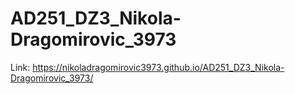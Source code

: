 # AD251_DZ3_Nikola-Dragomirovic_3973

Link: https://nikoladragomirovic3973.github.io/AD251_DZ3_Nikola-Dragomirovic_3973/
